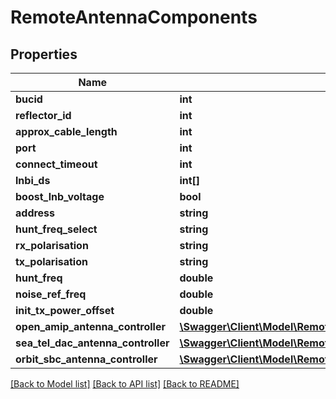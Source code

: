 # RemoteAntennaComponents

## Properties
Name | Type | Description | Notes
------------ | ------------- | ------------- | -------------
**bucid** | **int** |  | [optional] 
**reflector_id** | **int** |  | [optional] 
**approx_cable_length** | **int** |  | [optional] 
**port** | **int** |  | [optional] 
**connect_timeout** | **int** |  | [optional] 
**lnbi_ds** | **int[]** |  | [optional] 
**boost_lnb_voltage** | **bool** |  | [optional] 
**address** | **string** |  | [optional] 
**hunt_freq_select** | **string** |  | [optional] 
**rx_polarisation** | **string** |  | [optional] 
**tx_polarisation** | **string** |  | [optional] 
**hunt_freq** | **double** |  | [optional] 
**noise_ref_freq** | **double** |  | [optional] 
**init_tx_power_offset** | **double** |  | [optional] 
**open_amip_antenna_controller** | [**\Swagger\Client\Model\RemoteAntennaComponentsOpenAMIPAntennaController**](RemoteAntennaComponentsOpenAMIPAntennaController.md) |  | [optional] 
**sea_tel_dac_antenna_controller** | [**\Swagger\Client\Model\RemoteAntennaComponentsSeaTelDACAntennaController**](RemoteAntennaComponentsSeaTelDACAntennaController.md) |  | [optional] 
**orbit_sbc_antenna_controller** | [**\Swagger\Client\Model\RemoteAntennaComponentsOrbitSBCAntennaController**](RemoteAntennaComponentsOrbitSBCAntennaController.md) |  | [optional] 

[[Back to Model list]](../README.md#documentation-for-models) [[Back to API list]](../README.md#documentation-for-api-endpoints) [[Back to README]](../README.md)


